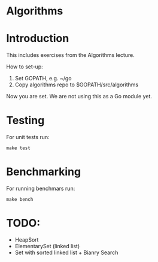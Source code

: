 Algorithms
==========

# Introduction

This includes exercises from the Algorithms lecture.

How to set-up:

1. Set GOPATH, e.g. ~/go
2. Copy algorithms repo to $GOPATH/src/algorithms

Now you are set. We are not using this as a Go module yet.

# Testing

For unit tests run:

``make test``

# Benchmarking

For running benchmars run:

``make bench``

# TODO:

* HeapSort
* ElementarySet (linked list)
* Set with sorted linked list + Bianry Search
